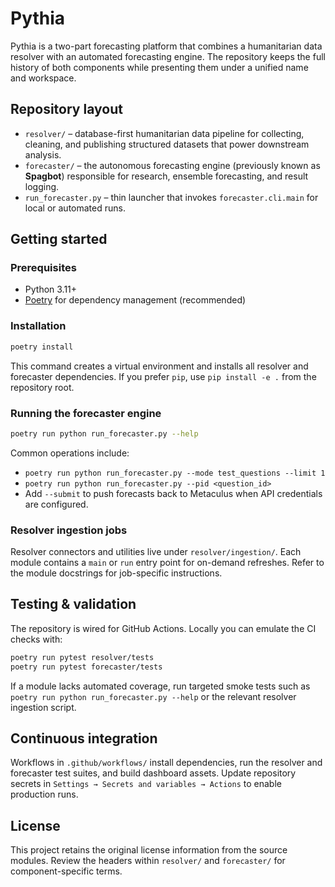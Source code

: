 # Pythia

Pythia is a two-part forecasting platform that combines a humanitarian data
resolver with an automated forecasting engine. The repository keeps the full
history of both components while presenting them under a unified name and
workspace.

## Repository layout

- `resolver/` – database-first humanitarian data pipeline for collecting,
  cleaning, and publishing structured datasets that power downstream analysis.
- `forecaster/` – the autonomous forecasting engine (previously known as
  **Spagbot**) responsible for research, ensemble forecasting, and result
  logging.
- `run_forecaster.py` – thin launcher that invokes `forecaster.cli.main` for
  local or automated runs.

## Getting started

### Prerequisites

- Python 3.11+
- [Poetry](https://python-poetry.org/) for dependency management (recommended)

### Installation

```bash
poetry install
```

This command creates a virtual environment and installs all resolver and
forecaster dependencies. If you prefer `pip`, use `pip install -e .` from the
repository root.

### Running the forecaster engine

```bash
poetry run python run_forecaster.py --help
```

Common operations include:

- `poetry run python run_forecaster.py --mode test_questions --limit 1`
- `poetry run python run_forecaster.py --pid <question_id>`
- Add `--submit` to push forecasts back to Metaculus when API credentials are
  configured.

### Resolver ingestion jobs

Resolver connectors and utilities live under `resolver/ingestion/`. Each module
contains a `main` or `run` entry point for on-demand refreshes. Refer to the
module docstrings for job-specific instructions.

## Testing & validation

The repository is wired for GitHub Actions. Locally you can emulate the CI
checks with:

```bash
poetry run pytest resolver/tests
poetry run pytest forecaster/tests
```

If a module lacks automated coverage, run targeted smoke tests such as
`poetry run python run_forecaster.py --help` or the relevant resolver ingestion
script.

## Continuous integration

Workflows in `.github/workflows/` install dependencies, run the resolver and
forecaster test suites, and build dashboard assets. Update repository secrets in
`Settings → Secrets and variables → Actions` to enable production runs.

## License

This project retains the original license information from the source modules.
Review the headers within `resolver/` and `forecaster/` for component-specific
terms.
